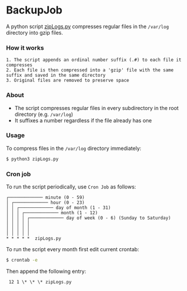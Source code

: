 # BackupJob
A python script [zipLogs.py](https://github.com/MarekPetr/BackupJob/blob/master/zipLogs.py) compresses regular files in the `/var/log` directory into gzip files.

### How it works
    1. The script appends an ordinal number suffix (.#) to each file it compresses
    2. Each file is then compressed into a 'gzip' file with the same suffix and saved in the same directory 
    3. Original files are removed to preserve space

### About
* The script compresses regular files in every subdirectory in the root directory (e.g. `/var/log`)
* It suffixes a number regardless if the file already has one

### Usage
To compress files in the `/var/log` directory immediately:
```sh
$ python3 zipLogs.py
```
### Cron job
To run the script periodically, use `Cron Job` as follows:
```
┌───────────── minute (0 - 59)
│ ┌───────────── hour (0 - 23)
│ │ ┌───────────── day of month (1 - 31)
│ │ │ ┌───────────── month (1 - 12)
│ │ │ │ ┌───────────── day of week (0 - 6) (Sunday to Saturday)
│ │ │ │ │
│ │ │ │ │
│ │ │ │ │
* * * * *  zipLogs.py
```


To run the script every month first edit current crontab:
```sh
$ crontab -e
```

Then append the following entry:
```
 12 1 \* \* \* zipLogs.py
```